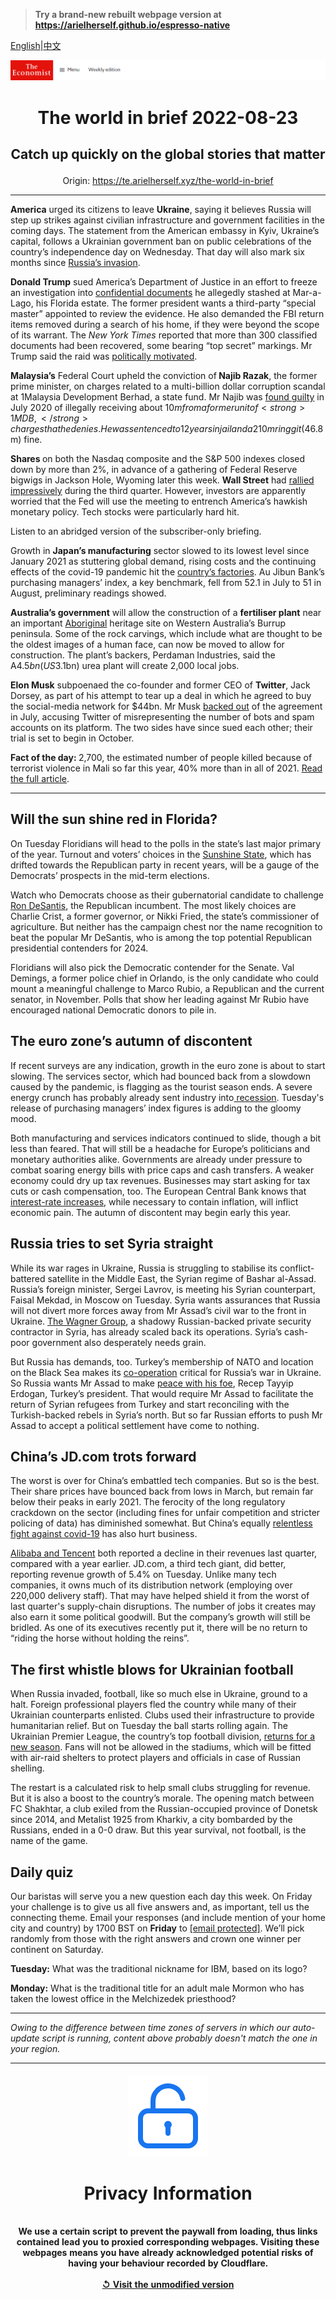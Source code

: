 > **Try a brand-new rebuilt webpage version at https://arielherself.github.io/espresso-native**

[English](https://github.com/arielherself/espresso/blob/main/README.md)|[中文](https://github-com.translate.goog/arielherself/espresso/blob/main/README.md?_x_tr_sl=en&_x_tr_tl=zh-CN&_x_tr_hl=zh-CN&_x_tr_pto=wapp)



![The Economist](menubar.png)

# <p align="center">The world in brief 2022-08-23</p>

## <p align="center">Catch up quickly on the global stories that matter</p>

<p align="center">Origin: <a href="https://te.arielherself.xyz/the-world-in-brief">https://te.arielherself.xyz/the-world-in-brief</a><hr>

<strong>America</strong> urged its citizens to leave <strong>Ukraine</strong>, saying it believes Russia will step up strikes against civilian infrastructure and government facilities in the coming days. The statement from the American embassy in Kyiv, Ukraine’s capital, follows a Ukrainian government ban on public celebrations of the country’s independence day on Wednesday. That day will also mark six months since [Russia’s invasion](https://te.arielherself.xyz/by-invitation/2022/08/18/the-head-of-gchq-says-vladimir-putin-is-losing-the-information-war-in-ukraine).

<strong>Donald Trump</strong> sued America’s Department of Justice in an effort to freeze an investigation into [confidential documents](https://te.arielherself.xyz/united-states/2022/08/10/the-raid-on-mar-a-lago-could-shake-americas-foundations) he allegedly stashed at Mar-a-Lago, his Florida estate. The former president wants a third-party “special master” appointed to review the evidence. He also demanded the FBI return items removed during a search of his home, if they were beyond the scope of its warrant. The <em>New York Times </em>reported that more than 300 classified documents had been recovered, some bearing “top secret” markings. Mr Trump said the raid was [politically motivated](https://te.arielherself.xyz/united-states/2022/08/09/an-fbi-raid-on-donald-trumps-home-ignites-a-political-firestorm).

<strong>Malaysia’s</strong> Federal Court upheld the conviction of<strong> Najib Razak</strong>, the former prime minister, on charges related to a multi-billion dollar corruption scandal at 1Malaysia Development Berhad, a state fund. Mr Najib was [found guilty](https://te.arielherself.xyz/asia/2020/07/30/najib-razak-is-found-guilty-on-seven-charges-in-the-1mdb-scandal) in July 2020 of illegally receiving about $10m from a former unit of <strong>1MDB,</strong> charges that he denies. He was sentenced to 12 years in jail and a 210m ringgit ($46.8m) fine.

<strong>Shares </strong>on both the Nasdaq composite and the S&amp;P 500 indexes closed down by more than 2%, in advance of a gathering of Federal Reserve bigwigs in Jackson Hole, Wyoming later this week. <strong>Wall Street</strong> had [rallied impressively](https://te.arielherself.xyz/leaders/2022/08/18/a-fresh-american-bull-market-is-under-way-can-it-last) during the third quarter. However, investors are apparently worried that the Fed will use the meeting to entrench America’s hawkish monetary policy. Tech stocks were particularly hard hit.

Listen to an abridged version of the subscriber-only briefing.

Growth in <strong>Japan’s manufacturing</strong> sector slowed to its lowest level since January 2021 as stuttering global demand, rising costs and the continuing effects of the covid-19 pandemic hit the [country’s factories](https://te.arielherself.xyz/business/2022/02/12/why-japans-automation-inc-is-indispensable-to-global-industry). Au Jibun Bank’s purchasing managers’ index, a key benchmark, fell from 52.1 in July to 51 in August, preliminary readings showed.

<strong>Australia’s government</strong> will allow the construction of a <strong>fertiliser plant</strong> near an important [Aboriginal](https://te.arielherself.xyz/asia/2022/08/11/australias-leader-wants-to-include-aboriginals-in-the-constitution) heritage site on Western Australia’s Burrup peninsula. Some of the rock carvings, which include what are thought to be the oldest images of a human face, can now be moved to allow for construction. The plant’s backers, Perdaman Industries, said the A$4.5bn (US$3.1bn) urea plant will create 2,000 local jobs.

<strong>Elon Musk</strong> subpoenaed the co-founder and former CEO of <strong>Twitter</strong>, Jack Dorsey, as part of his attempt to tear up a deal in which he agreed to buy the social-media network for $44bn. Mr Musk [backed out](https://te.arielherself.xyz/business/2022/07/11/with-or-without-elon-musk-twitter-is-overdue-a-shake-up) of the agreement in July, accusing Twitter of misrepresenting the number of bots and spam accounts on its platform. The two sides have since sued each other; their trial is set to begin in October.

<strong>Fact of the day: </strong>2,700, the estimated number of people killed because of terrorist violence in Mali so far this year, 40% more than in all of 2021. [Read the full article](https://te.arielherself.xyz/graphic-detail/2022/08/19/france-has-withdrawn-its-final-troops-from-mali).

----------

## Will the sun shine red in Florida?

On Tuesday Floridians will head to the polls in the state’s last major primary of the year. Turnout and voters’ choices in the [Sunshine State](https://te.arielherself.xyz/special-report/2022/03/30/two-elections-will-attract-national-interest), which has drifted towards the Republican party in recent years, will be a gauge of the Democrats’ prospects in the mid-term elections.

Watch who Democrats choose as their gubernatorial candidate to challenge [Ron DeSantis](https://te.arielherself.xyz/united-states/2022/02/05/why-florida-is-lurching-to-the-right), the Republican incumbent. The most likely choices are Charlie Crist, a former governor, or Nikki Fried, the state’s commissioner of agriculture. But neither has the campaign chest nor the name recognition to beat the popular Mr DeSantis, who is among the top potential Republican presidential contenders for 2024.

Floridians will also pick the Democratic contender for the Senate. Val Demings, a former police chief in Orlando, is the only candidate who could mount a meaningful challenge to Marco Rubio, a Republican and the current senator, in November. Polls that show her leading against Mr Rubio have encouraged national Democratic donors to pile in. 

## The euro zone’s autumn of discontent

If recent surveys are any indication, growth in the euro zone is about to start slowing. The services sector, which had bounced back from a slowdown caused by the pandemic, is flagging as the tourist season ends. A severe energy crunch has probably already sent industry into[ recession](https://te.arielherself.xyz/the-economist-explains/2022/08/12/what-is-a-recession). Tuesday&#x27;s release of purchasing managers’ index figures is adding to the gloomy mood.

Both manufacturing and services indicators continued to slide, though a bit less than feared. That will still be a headache for Europe’s politicians and monetary authorities alike. Governments are already under pressure to combat soaring energy bills with price caps and cash transfers. A weaker economy could dry up tax revenues. Businesses may start asking for tax cuts or cash compensation, too. The European Central Bank knows that[ interest-rate increases](https://te.arielherself.xyz/finance-and-economics/2022/07/21/the-ecbs-latest-attempt-to-hold-the-euro-zone-together), while necessary to contain inflation, will inflict economic pain. The autumn of discontent may begin early this year.

## Russia tries to set Syria straight

While its war rages in Ukraine, Russia is struggling to stabilise its conflict-battered satellite in the Middle East, the Syrian regime of Bashar al-Assad. Russia’s foreign minister, Sergei Lavrov, is meeting his Syrian counterpart, Faisal Mekdad, in Moscow on Tuesday. Syria wants assurances that Russia will not divert more forces away from Mr Assad’s civil war to the front in Ukraine. [The Wagner Group](https://te.arielherself.xyz/the-economist-explains/2022/03/07/what-is-the-wagner-group-russias-mercenary-organisation), a shadowy Russian-backed private security contractor in Syria, has already scaled back its operations. Syria’s cash-poor government also desperately needs grain.

But Russia has demands, too. Turkey’s membership of NATO and location on the Black Sea makes its [co-operation](https://te.arielherself.xyz/europe/2021/02/23/putin-and-erdogan-have-formed-a-brotherhood-of-hard-power) critical for Russia’s war in Ukraine. So Russia wants Mr Assad to make [peace with his foe](https://te.arielherself.xyz/middle-east-and-africa/2020/03/05/as-turkey-pounds-the-syrian-army-russia-wants-to-talk), Recep Tayyip Erdogan, Turkey’s president. That would require Mr Assad to facilitate the return of Syrian refugees from Turkey and start reconciling with the Turkish-backed rebels in Syria’s north. But so far Russian efforts to push Mr Assad to accept a political settlement have come to nothing. 

## China’s JD.com trots forward

The worst is over for China’s embattled tech companies. But so is the best. Their share prices have bounced back from lows in March, but remain far below their peaks in early 2021. The ferocity of the long regulatory crackdown on the sector (including fines for unfair competition and stricter policing of data) has diminished somewhat. But China’s equally [relentless fight against covid-19](https://te.arielherself.xyz/finance-and-economics/2022/06/16/in-stamping-out-covid-china-has-stomped-on-confidence) has also hurt business.

[Alibaba and Tencent](https://te.arielherself.xyz/business/2021/05/26/alibaba-v-tencent-the-battle-for-chinas-e-commerce-deliveries) both reported a decline in their revenues last quarter, compared with a year earlier. JD.com, a third tech giant, did better, reporting revenue growth of 5.4% on Tuesday. Unlike many tech companies, it owns much of its distribution network (employing over 220,000 delivery staff). That may have helped shield it from the worst of last quarter&#x27;s supply-chain disruptions. The number of jobs it creates may also earn it some political goodwill. But the company’s growth will still be bridled. As one of its executives recently put it, there will be no return to “riding the horse without holding the reins”.

## The first whistle blows for Ukrainian football

When Russia invaded, football, like so much else in Ukraine, ground to a halt. Foreign professional players fled the country while many of their Ukrainian counterparts enlisted. Clubs used their infrastructure to provide humanitarian relief. But on Tuesday the ball starts rolling again. The Ukrainian Premier League, the country’s top football division, [returns for a new season](https://te.arielherself.xyz/culture/2022/08/19/ukraines-new-football-season-isnt-all-about-the-sport). Fans will not be allowed in the stadiums, which will be fitted with air-raid shelters to protect players and officials in case of Russian shelling.

The restart is a calculated risk to help small clubs struggling for revenue. But it is also a boost to the country’s morale. The opening match between FC Shakhtar, a club exiled from the Russian-occupied province of Donetsk since 2014, and Metalist 1925 from Kharkiv, a city bombarded by the Russians, ended in a 0-0 draw. But this year survival, not football, is the name of the game.

## Daily quiz

Our baristas will serve you a new question each day this week. On Friday your challenge is to give us all five answers and, as important, tell us the connecting theme. Email your responses (and include mention of your home city and country) by 1700 BST on <strong>Friday</strong> to [<span class="__cf_email__" data-cfemail="d485a1bdae91a7a4a6b1a7a7bb94b1b7bbbabbb9bda7a0fab7bbb9">[email&#160;protected]</span>](https://mail.google.com/mail/?view=cm&amp;fs=1&amp;tf=1&amp;to=QuizEspresso@te.arielherself.xyz). We’ll pick randomly from those with the right answers and crown one winner per continent on Saturday. 

<strong>Tuesday:</strong> What was the traditional nickname for IBM, based on its logo?

<strong>Monday:</strong> What is the traditional title for an adult male Mormon who has taken the lowest office in the Melchizedek priesthood?

----------

*Owing to the difference between time zones of servers in which our auto-update script is running, content above probably doesn't match the one in your region.*

|<br><div align="center"><img src="unlock.png" /><h1>Privacy Information</h1></div></br>We use a certain script to prevent the paywall from loading, thus links contained lead you to proxied corresponding webpages. Visiting these webpages means you have already acknowledged potential risks of having your behaviour recorded by Cloudflare.<br><br>[&#x21BA; Visit the unmodified version](README.raw.md)<br><br>|
|-----|
